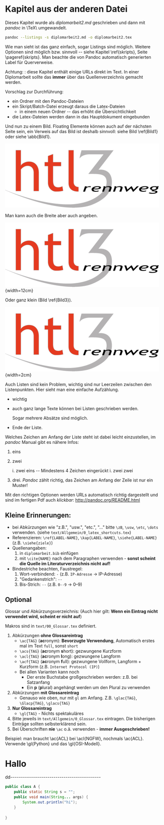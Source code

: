 
Kapitel aus der anderen Datei
=============================

Dieses Kapitel wurde als *diplomarbeit2.md* geschrieben und dann
mit *pandoc* in \TeX\ umgewandelt.

```bash
pandoc --listings -s diplomarbeit2.md -o diplomarbeit2.tex
```

Wie man sieht ist das ganz einfach, sogar Listings sind möglich. Weitere
Optionen sind möglich bzw. sinnvoll -- siehe Kapitel \ref{skripts},
Seite \pageref{skripts}. Man beachte die von Pandoc automatisch generierten
Label für Querverweise.

Achtung:
: diese Kapitel enthält einige URLs direkt im Text. In einer Diplomarbeit sollte
das **immer** über das Quellenverzeichnis gemacht werden.


Vorschlag zur Durchführung:

* ein Ordner mit den Pandoc-Dateien
* ein Skript/Batch-Datei erzeugt daraus die Latex-Dateien
   * in einem neuen Ordner -- das erhöht die Übersichtlichkeit
* die Latex-Dateien werden dann in das Hauptdokument eingebunden

Und nun zu einem Bild. Floating Elemente können auch auf der nächsten Seite sein,
ein Verweis auf das Bild ist deshalb sinnvoll: siehe Bild \ref{Bild1} oder siehe \abb{Bild1}.


![Der Text steht unterhalb\label{Bild1}](HTL3RLogo.png)

Man kann auch die Breite aber auch angeben.

![Das kleinere Bild](HTL3RLogo.png){width=12cm}

Oder ganz klein (Bild \ref{Bild3}).

![Das ganz kleine Bild\label{Bild3}](HTL3RLogo.png){width=2cm}

Auch Listen sind kein Problem, wichtig sind nur Leerzeilen zwischen den Listenpunkten.
Hier sieht man eine einfache Aufzählung.

*  wichtig
*  auch ganz lange Texte können bei Listen
    geschrieben werden.

    Sogar mehrere Absätze sind möglich.

* Ende der Liste.

Welches Zeichen am Anfang der Liste steht ist dabei leicht einzustellen, im *pandoc* Manual gibt es nähere Infos:

1.  eins
2.  zwei

    i.  zwei eins -- Mindestens 4 Zeichen eingerückt
    i.  zwei zwei

1.  drei. *Pandoc* zählt richtig, das Zeichen am Anfang der Zeile ist nur ein Muster!

Mit den richtigen Optionen werden URLs automatisch richtig dargestellt und sind im fertigen Pdf auch
*klickbar*: http://pandoc.org/README.html


## Kleine Erinnerungen:

* bei Abkürzungen wie "z.B.", "usw.", "etc.", "..." bitte `\zB`, `\usw`, `\etc`, `\dots` verwenden. (siehe `text/Allgemein/0_latex_shortcuts.tex`)
* Referenzieren: `\ref{LABEL-NAME}`, `\kap{LABEL-NAME}`, `\siehe{LABEL-NAME}` (z.B. `\siehe{ziele}`)
* Quellenangaben:
    1. in `diplomarbeit.bib` einfügen
    2. mit `\cite{NAME}` nach dem Paragraphen verwenden - **sonst scheint die Quelle im Literaturverzeichnis nicht auf!**
* Bindestriche beachten, Faustregel:
    1. Wort-verbindend: `-` (z.B. `IP-Adresse` -> IP-Adresse)
    2. "Gedankenstrich": `--`
    3. Bis-Strich: `--` (z.B. `0--9` → 0–9)


## Optional

Glossar und Abkürzungsverzeichnis: (Auch hier gilt: **Wenn ein Eintrag nicht verwendet wird, scheint er nicht auf**)

Makros sind in `text/00_Glossar.tex` definiert.

1. Abkürzungen **ohne Glossareintrag**
    * `\ac{TAG}` (**ac**ronym): **Bevorzugte Verwendung**, Automatisch erstes mal im Text `full`, sonst `short`
    * `\acs{TAG}` (**ac**ronym **s**hort): gezwungene Kurzform
    * `\acl{TAG}` (**ac**ronym **l**ong): gezwungene Langform
    * `\acf{TAG}` (**ac**ronym **f**ull): gezwungene Vollform, Langform + Kurzform (z.B. `Internet Protocol (IP)`)
    * Bei allen Varianten kann noch
        * Der erste Buchstabe großgeschrieben werden: z.B. bei Satzanfang
        * Ein **p** (**p**lural) angehängt werden um den Plural zu verwenden
2. Abkürzungen **mit Glossareintrag**
    * Genauso wie oben, nur mit `gl` am Anfang. Z.B. `\glac{TAG}`, `\Glacp{TAG}`, `\glacs{TAG}`
3. **Nur Glossareintrag**
    * `\gl{TAG}` - Nichts spektakuläres
4. Bitte jeweils in `text/Allgemein/0_Glossar.tex` eintragen. Die bisherigen Einträge sollten selbsterklärend sein.
5. Bei Überschriften **nie** `\ac` o.ä. verwenden - **immer Ausgeschrieben!**


Beispiel: man braucht \ac{ACL} bei \acl{NGFW}, nochmals \ac{ACL}. Verwende \gl{Python} und das \gl{OSI-Modell}.



# Hallo

dd----------------------------------------------
```java
public class A {
	public static String s = "";
	public void main(String... args) {
		System.out.println("hi");
	}

}

```


